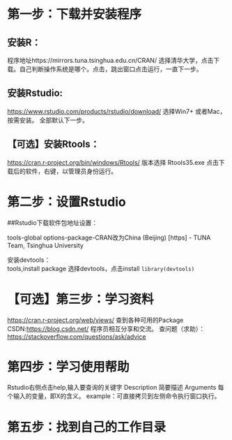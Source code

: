 # **第一步：下载并安装程序** 

## 安装R：  
程序地址https://mirrors.tuna.tsinghua.edu.cn/CRAN/ 选择清华大学，点击下载。自己判断操作系统是哪个。点击，跳出窗口点击运行，一直下一步。

## 安装Rstudio:  
https://www.rstudio.com/products/rstudio/download/ 选择Win7+ 或者Mac，按需安装。 全部默认下一步。

## 【可选】安装Rtools：  
https://cran.r-project.org/bin/windows/Rtools/ 版本选择 Rtools35.exe 点击下载后的软件，右键，以管理员身份运行。


# **第二步：设置Rstudio**  

##Rstudio下载软件包地址设置：

tools-global options-package-CRAN改为China (Beijing) [https] - TUNA Team, Tsinghua University

安装devtools：  
tools,install package 选择devtools，点击install
```library(devtools)```


# **【可选】第三步：学习资料**  

https://cran.r-project.org/web/views/ 查到各种可用的Package
CSDN:https://blog.csdn.net/ 程序员相互分享和交流。
查问题（求助）：https://stackoverflow.com/questions/ask/advice


# **第四步：学习使用帮助**
Rstudio右侧点击help,输入要查询的关键字
Description 简要描述
Arguments 每个输入的变量，即X的含义。
example：可直接拷贝到左侧命令执行窗口执行。


# **第五步：找到自己的工作目录**
